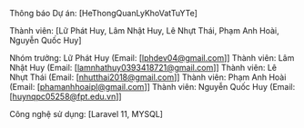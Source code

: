 
Thông báo Dự án: [HeThongQuanLyKhoVatTuYTe]

Thành viên: [Lữ Phát Huy, Lâm Nhật Huy, Lê Nhựt Thái, Phạm Anh Hoài, Nguyễn Quốc Huy]

Nhóm trưởng: Lữ Phát Huy (Email: [lphdev04@gmail.com]]
Thành viên: Lâm Nhật Huy (Email: [lamnhathuy0393418721@gmail.com]]
Thành viên: Lê Nhựt Thái (Email: [nhutthai2018@gmail.com]]
Thành viên: Phạm Anh Hoài (Email: [phamanhhoaipl@gmail.com]]
Thành viên: Nguyễn Quốc Huy (Email: [huynqpc05258@fpt.edu.vn]]

Công nghệ sử dụng: [Laravel 11, MYSQL]
